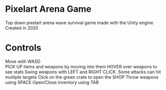 # Pixelart Arena Game
 Top down pixelart arena wave survival game made with the Unity engine
 Created in 2020 

# Controls
 Move with WASD <br/>
 PICK UP items and weapons by moving into them
 HOVER over weapons to see stats
 Swing weapons with LEFT and RIGHT CLICK. Some attacks can hit multiple targets
 Click on the green crate to open the SHOP
 Throw weapons using SPACE
 Open/Close inventory using TAB
